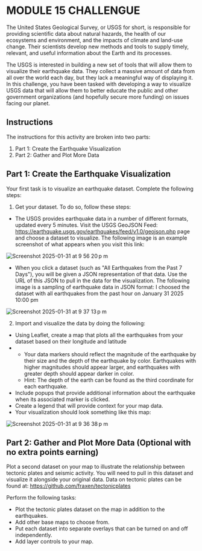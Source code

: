 # MODULE 15 CHALLENGUE 

The United States Geological Survey, or USGS for short, is responsible for providing scientific data about natural hazards, the health of our ecosystems and environment, and the impacts of climate and land-use change. Their scientists develop new methods and tools to supply timely, relevant, and useful information about the Earth and its processes.

The USGS is interested in building a new set of tools that will allow them to visualize their earthquake data. They collect a massive amount of data from all over the world each day, but they lack a meaningful way of displaying it. In this challenge, you have been tasked with developing a way to visualize USGS data that will allow them to better educate the public and other government organizations (and hopefully secure more funding) on issues facing our planet.

## Instructions

The instructions for this activity are broken into two parts:

1. Part 1: Create the Earthquake Visualization
2. Part 2: Gather and Plot More Data

## Part 1: Create the Earthquake Visualization

Your first task is to visualize an earthquake dataset. Complete the following steps:

1. Get your dataset. To do so, follow these steps:

+ The USGS provides earthquake data in a number of different formats, updated every 5 minutes. Visit the USGS GeoJSON Feed: https://earthquake.usgs.gov/earthquakes/feed/v1.0/geojson.php page and choose a dataset to visualize. The following image is an example screenshot of what appears when you visit this link:

![Screenshot 2025-01-31 at 9 56 20 p m](https://github.com/user-attachments/assets/36abbec4-49ca-4ead-a77d-43b877063507)


+ When you click a dataset (such as "All Earthquakes from the Past 7 Days"), you will be given a JSON representation of that data. Use the URL of this JSON to pull in the data for the visualization. The following image is a sampling of earthquake data in JSON format:
I choosed the dataset with all earthquakes from the past hour on January 31 2025 10:00 pm

![Screenshot 2025-01-31 at 9 37 13 p m](https://github.com/user-attachments/assets/d9e2a66a-584f-42f8-87f9-ecc1952b14c3)


2. Import and visualize the data by doing the following:

+ Using Leaflet, create a map that plots all the earthquakes from your dataset based on their longitude and latitude
+ + Your data markers should reflect the magnitude of the earthquake by their size and the depth of the earthquake by color. Earthquakes with higher magnitudes should appear larger, and earthquakes with greater depth should appear darker in color.
  + Hint: The depth of the earth can be found as the third coordinate for each earthquake.
+ Include popups that provide additional information about the earthquake when its associated marker is clicked.
+ Create a legend that will provide context for your map data.
+ Your visualization should look something like this map:

![Screenshot 2025-01-31 at 9 36 38 p m](https://github.com/user-attachments/assets/cb150f47-d0b1-46d6-aab5-81dfa7d33777)


## Part 2: Gather and Plot More Data (Optional with no extra points earning)

Plot a second dataset on your map to illustrate the relationship between tectonic plates and seismic activity. You will need to pull in this dataset and visualize it alongside your original data. Data on tectonic plates can be found at: https://github.com/fraxen/tectonicplates

Perform the following tasks:

+ Plot the tectonic plates dataset on the map in addition to the earthquakes.
+ Add other base maps to choose from.
+ Put each dataset into separate overlays that can be turned on and off independently.
+ Add layer controls to your map.
